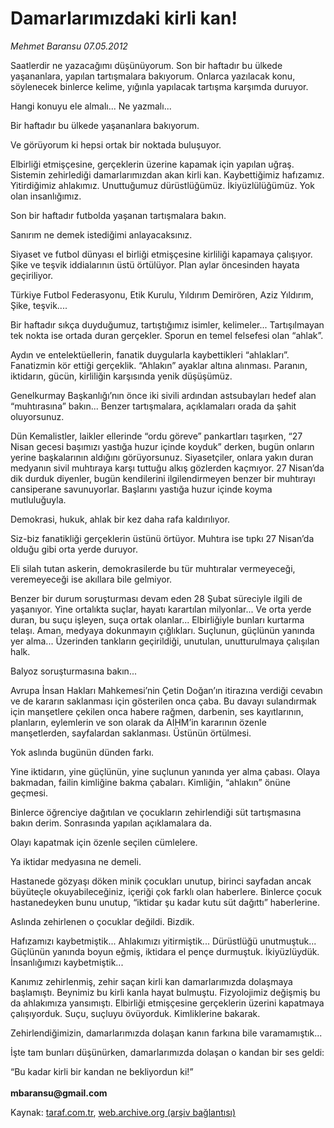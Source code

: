 # Damarlarımızdaki kirli kan!

*Mehmet Baransu 07.05.2012*

<div class="yazi"><p>Saatlerdir ne yazacağımı düşünüyorum. Son bir haftadır bu ülkede yaşananlara, yapılan tartışmalara bakıyorum. Onlarca yazılacak konu, söylenecek binlerce kelime, yığınla yapılacak tartışma karşımda duruyor.</p>
<p>Hangi konuyu ele almalı... Ne yazmalı...</p>
<p>Bir haftadır bu ülkede yaşananlara bakıyorum. </p>
<p>Ve görüyorum ki hepsi ortak bir noktada buluşuyor. </p>
<p>Elbirliği etmişçesine, gerçeklerin üzerine kapamak için yapılan uğraş. Sistemin zehirlediği damarlarımızdan akan kirli kan. Kaybettiğimiz hafızamız. Yitirdiğimiz ahlakımız. Unuttuğumuz dürüstlüğümüz. İkiyüzlülüğümüz. Yok olan insanlığımız. </p>
<p>Son bir haftadır futbolda yaşanan tartışmalara bakın.</p>
<p>Sanırım ne demek istediğimi anlayacaksınız. </p>
<p>Siyaset ve futbol dünyası el birliği etmişçesine kirliliği kapamaya çalışıyor. Şike ve teşvik iddialarının üstü örtülüyor. Plan aylar öncesinden hayata geçiriliyor. </p>
<p>Türkiye Futbol Federasyonu, Etik Kurulu, Yıldırım Demirören, Aziz Yıldırım, Şike, teşvik.... </p>
<p>Bir haftadır sıkça duyduğumuz, tartıştığımız isimler, kelimeler... Tartışılmayan tek nokta ise ortada duran gerçekler. Sporun en temel felsefesi olan “ahlak”. </p>
<p>Aydın ve entelektüellerin, fanatik duygularla kaybettikleri “ahlakları”. Fanatizmin kör ettiği gerçeklik. “Ahlakın” ayaklar altına alınması. Paranın, iktidarın, gücün, kirliliğin karşısında yenik düşüşümüz. </p>
<p>Genelkurmay Başkanlığı’nın önce iki sivili ardından astsubayları hedef alan “muhtırasına” bakın... Benzer tartışmalara, açıklamaları orada da şahit oluyorsunuz. </p>
<p>Dün Kemalistler, laikler ellerinde “ordu göreve” pankartları taşırken, “27 Nisan gecesi başımızı yastığa huzur içinde koyduk” derken, bugün onların yerine başkalarının aldığını görüyorsunuz. Siyasetçiler, onlara yakın duran medyanın sivil muhtıraya karşı tuttuğu alkış gözlerden kaçmıyor. 27 Nisan’da dik durduk diyenler, bugün kendilerini ilgilendirmeyen benzer bir muhtırayı cansiperane savunuyorlar. Başlarını yastığa huzur içinde koyma mutluluğuyla.</p>
<p>Demokrasi, hukuk, ahlak bir kez daha rafa kaldırılıyor. </p>
<p>Siz-biz fanatikliği gerçeklerin üstünü örtüyor. Muhtıra ise tıpkı 27 Nisan’da olduğu gibi orta yerde duruyor. </p>
<p>Eli silah tutan askerin, demokrasilerde bu tür muhtıralar vermeyeceği, veremeyeceği ise akıllara bile gelmiyor.</p>
<p>Benzer bir durum soruşturması devam eden 28 Şubat süreciyle ilgili de yaşanıyor. Yine ortalıkta suçlar, hayatı karartılan milyonlar... Ve orta yerde duran, bu suçu işleyen, suça ortak olanlar... Elbirliğiyle bunları kurtarma telaşı. Aman, medyaya dokunmayın çığlıkları. Suçlunun, güçlünün yanında yer alma... Üzerinden tankların geçirildiği, unutulan, unutturulmaya çalışılan halk. </p>
<p>Balyoz soruşturmasına bakın...</p>
<p>Avrupa İnsan Hakları Mahkemesi’nin Çetin Doğan’ın itirazına verdiği cevabın ve de kararın saklanması için gösterilen onca çaba. Bu davayı sulandırmak için manşetlere çekilen onca habere rağmen, darbenin, ses kayıtlarının, planların, eylemlerin ve son olarak da AİHM’in kararının özenle manşetlerden, sayfalardan saklanması. Üstünün örtülmesi. </p>
<p>Yok aslında bugünün dünden farkı. </p>
<p>Yine iktidarın, yine güçlünün, yine suçlunun yanında yer alma çabası. Olaya bakmadan, failin kimliğine bakma çabaları. Kimliğin, “ahlakın” önüne geçmesi.</p>
<p>Binlerce öğrenciye dağıtılan ve çocukların zehirlendiği süt tartışmasına bakın derim. Sonrasında yapılan açıklamalara da.</p>
<p>Olayı kapatmak için özenle seçilen cümlelere. </p>
<p>Ya iktidar medyasına ne demeli. </p>
<p>Hastanede gözyaşı döken minik çocukları unutup, birinci sayfadan ancak büyüteçle okuyabileceğiniz, içeriği çok farklı olan haberlere. Binlerce çocuk hastanedeyken bunu unutup, “iktidar şu kadar kutu süt dağıttı” haberlerine. </p>
<p>Aslında zehirlenen o çocuklar değildi. Bizdik. </p>
<p>Hafızamızı kaybetmiştik... Ahlakımızı yitirmiştik... Dürüstlüğü unutmuştuk... Güçlünün yanında boyun eğmiş, iktidara el pençe durmuştuk. İkiyüzlüydük. İnsanlığımızı kaybetmiştik...</p>
<p>Kanımız zehirlenmiş, zehir saçan kirli kan damarlarımızda dolaşmaya başlamıştı. Beynimiz bu kirli kanla hayat bulmuştu. Fizyolojimiz değişmiş bu da ahlakımıza yansımıştı. Elbirliği etmişçesine gerçeklerin üzerini kapatmaya çalışıyorduk. Suçu, suçluyu övüyorduk. Kimliklerine bakarak. </p>
<p>Zehirlendiğimizin, damarlarımızda dolaşan kanın farkına bile varamamıştık...</p>
<p>İşte tam bunları düşünürken, damarlarımızda dolaşan o kandan bir ses geldi:</p>
<p>“Bu kadar kirli bir kandan ne bekliyordun ki!”<br/><br/><b>mbaransu@gmail.com</b></p>
</div>

Kaynak: [taraf.com.tr](http://www.taraf.com.tr/mehmet-baransu/makale-damarlarimizdaki-kirli-kan.htm), [web.archive.org (arşiv bağlantısı)](http://web.archive.org/web/20131107020534/http://www.taraf.com.tr/mehmet-baransu/makale-damarlarimizdaki-kirli-kan.htm)

